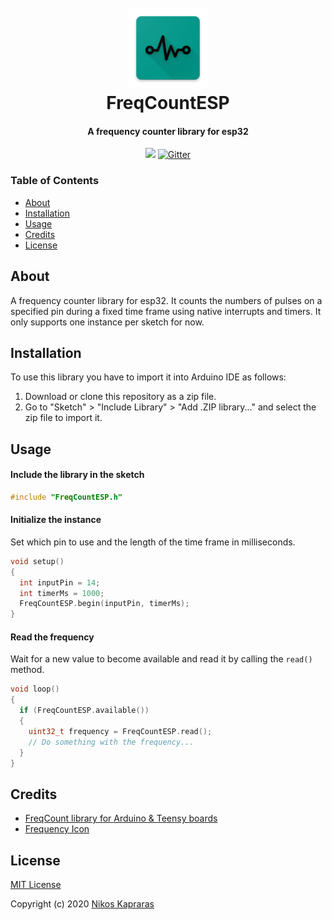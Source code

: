 <h1 align="center">
  <br>
  <img src="./assets/FreqCountESP-logo.png" alt="FreqCountESP" width="128">
  <br>
  FreqCountESP
  <br>
</h1>

<h4 align="center">A frequency counter library for esp32</h4>

<p align="center">
  <a href="https://img.shields.io/github/v/release/kapraran/FreqCountESP"><img src="https://img.shields.io/github/v/release/kapraran/FreqCountESP"></a>
  <a href="https://img.shields.io/github/repo-size/kapraran/FreqCountESP">
    <img src="https://img.shields.io/github/repo-size/kapraran/FreqCountESP"
          alt="Gitter">
  </a>
</p>

### Table of Contents

- [About](#about)
- [Installation](#installation)
- [Usage](#usage)
- [Credits](#credits)
- [License](#license)

## About <a name="about"></a>

A frequency counter library for esp32. It counts the numbers of pulses on a specified pin during a fixed time frame using native interrupts and timers. It only supports one instance per sketch for now.

## Installation <a name="installation"></a>

To use this library you have to import it into Arduino IDE as follows:
1. Download or clone this repository as a zip file.
2. Go to "Sketch" > "Include Library" > "Add .ZIP library..." and select the zip file to import it.

## Usage <a name="usage"></a>

#### Include the library in the sketch

```C++
#include "FreqCountESP.h"
```

#### Initialize the instance

Set which pin to use and the length of the time frame in milliseconds.

```C++
void setup()
{
  int inputPin = 14;
  int timerMs = 1000;
  FreqCountESP.begin(inputPin, timerMs);
}
```

#### Read the frequency

Wait for a new value to become available and read it by calling the `read()` method.

```C++
void loop()
{
  if (FreqCountESP.available())
  {
    uint32_t frequency = FreqCountESP.read();
    // Do something with the frequency...
  }
}
```

## Credits <a name="credits"></a>

* [FreqCount library for Arduino & Teensy boards](https://www.pjrc.com/teensy/td_libs_FreqCount.html)
* [Frequency Icon](https://www.flaticon.com/free-icon/pulse_597841?term=frequency&page=1&position=2)

## License <a name="license"></a>

[MIT License](https://github.com/kapraran/FreqCountESP/blob/master/LICENSE)

Copyright (c) 2020 [Nikos Kapraras](https://kapraran.dev)